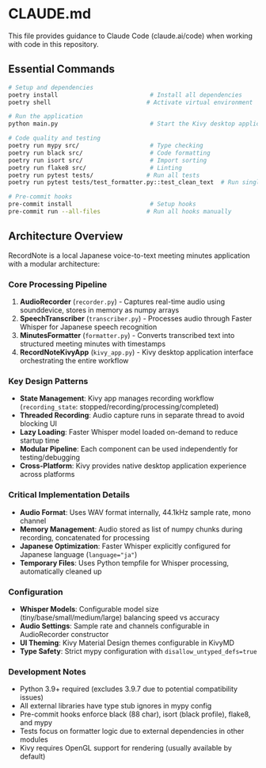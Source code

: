 # CLAUDE.md

This file provides guidance to Claude Code (claude.ai/code) when working with code in this repository.

## Essential Commands

```bash
# Setup and dependencies
poetry install                          # Install all dependencies
poetry shell                           # Activate virtual environment

# Run the application
python main.py                          # Start the Kivy desktop application

# Code quality and testing
poetry run mypy src/                    # Type checking
poetry run black src/                   # Code formatting
poetry run isort src/                   # Import sorting
poetry run flake8 src/                  # Linting
poetry run pytest tests/               # Run all tests
poetry run pytest tests/test_formatter.py::test_clean_text  # Run single test

# Pre-commit hooks
pre-commit install                      # Setup hooks
pre-commit run --all-files             # Run all hooks manually
```

## Architecture Overview

RecordNote is a local Japanese voice-to-text meeting minutes application with a modular architecture:

### Core Processing Pipeline
1. **AudioRecorder** (`recorder.py`) - Captures real-time audio using sounddevice, stores in memory as numpy arrays
2. **SpeechTranscriber** (`transcriber.py`) - Processes audio through Faster Whisper for Japanese speech recognition
3. **MinutesFormatter** (`formatter.py`) - Converts transcribed text into structured meeting minutes with timestamps
4. **RecordNoteKivyApp** (`kivy_app.py`) - Kivy desktop application interface orchestrating the entire workflow

### Key Design Patterns
- **State Management**: Kivy app manages recording workflow (`recording_state`: stopped/recording/processing/completed)
- **Threaded Recording**: Audio capture runs in separate thread to avoid blocking UI
- **Lazy Loading**: Faster Whisper model loaded on-demand to reduce startup time
- **Modular Pipeline**: Each component can be used independently for testing/debugging
- **Cross-Platform**: Kivy provides native desktop application experience across platforms

### Critical Implementation Details
- **Audio Format**: Uses WAV format internally, 44.1kHz sample rate, mono channel
- **Memory Management**: Audio stored as list of numpy chunks during recording, concatenated for processing
- **Japanese Optimization**: Faster Whisper explicitly configured for Japanese language (`language="ja"`)
- **Temporary Files**: Uses Python tempfile for Whisper processing, automatically cleaned up

### Configuration
- **Whisper Models**: Configurable model size (tiny/base/small/medium/large) balancing speed vs accuracy
- **Audio Settings**: Sample rate and channels configurable in AudioRecorder constructor
- **UI Theming**: Kivy Material Design themes configurable in KivyMD
- **Type Safety**: Strict mypy configuration with `disallow_untyped_defs=true`

### Development Notes
- Python 3.9+ required (excludes 3.9.7 due to potential compatibility issues)
- All external libraries have type stub ignores in mypy config
- Pre-commit hooks enforce black (88 char), isort (black profile), flake8, and mypy
- Tests focus on formatter logic due to external dependencies in other modules
- Kivy requires OpenGL support for rendering (usually available by default)